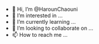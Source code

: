 - 👋 Hi, I’m @HarounChaouni
- 👀 I’m interested in ...
- 🌱 I’m currently learning ...
- 💞️ I’m looking to collaborate on ...
- 📫 How to reach me ...

<!---
HarounChaouni/HarounChaouni is a ✨ special ✨ repository because its `README.md` (this file) appears on your GitHub profile.
You can click the Preview link to take a look at your changes.
--->
